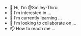 - 👋 Hi, I’m @Smiley-Thiru
- 👀 I’m interested in ...
- 🌱 I’m currently learning ...
- 💞️ I’m looking to collaborate on ...
- 📫 How to reach me ...

<!---
Smiley-Thiru/Smiley-Thiru is a ✨ special ✨ repository because its `README.md` (this file) appears on your GitHub profile.
You can click the Preview link to take a look at your changes.
--->
